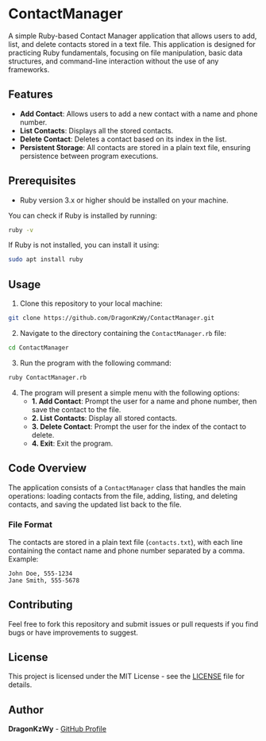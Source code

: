 # ContactManager

A simple Ruby-based Contact Manager application that allows users to add, list, and delete contacts stored in a text file. This application is designed for practicing Ruby fundamentals, focusing on file manipulation, basic data structures, and command-line interaction without the use of any frameworks.

## Features

- **Add Contact**: Allows users to add a new contact with a name and phone number.
- **List Contacts**: Displays all the stored contacts.
- **Delete Contact**: Deletes a contact based on its index in the list.
- **Persistent Storage**: All contacts are stored in a plain text file, ensuring persistence between program executions.

## Prerequisites

- Ruby version 3.x or higher should be installed on your machine.
  
You can check if Ruby is installed by running:

```bash
ruby -v
```

If Ruby is not installed, you can install it using:

```bash
sudo apt install ruby
```

## Usage

1. Clone this repository to your local machine:

```bash
git clone https://github.com/DragonKzWy/ContactManager.git
```

2. Navigate to the directory containing the `ContactManager.rb` file:

```bash
cd ContactManager
```

3. Run the program with the following command:

```bash
ruby ContactManager.rb
```

4. The program will present a simple menu with the following options:
   - **1. Add Contact**: Prompt the user for a name and phone number, then save the contact to the file.
   - **2. List Contacts**: Display all stored contacts.
   - **3. Delete Contact**: Prompt the user for the index of the contact to delete.
   - **4. Exit**: Exit the program.

## Code Overview

The application consists of a `ContactManager` class that handles the main operations: loading contacts from the file, adding, listing, and deleting contacts, and saving the updated list back to the file.

### File Format
The contacts are stored in a plain text file (`contacts.txt`), with each line containing the contact name and phone number separated by a comma. Example:

```
John Doe, 555-1234
Jane Smith, 555-5678
```

## Contributing

Feel free to fork this repository and submit issues or pull requests if you find bugs or have improvements to suggest.

## License

This project is licensed under the MIT License - see the [LICENSE](LICENSE) file for details.

## Author

**DragonKzWy** - [GitHub Profile](https://github.com/DragonKzWy)
